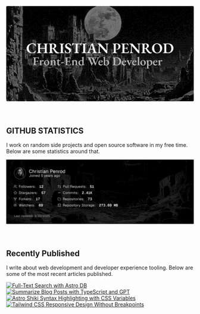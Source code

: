 
<picture>
  <source media="(prefers-color-scheme: dark)" srcset="assets/banner.dark.png?v=c89b1607-c184-44d9-83fd-c083f6bccb9c" width="843px" />
  <source media="(prefers-color-scheme: light)" srcset="assets/banner.light.png?v=c89b1607-c184-44d9-83fd-c083f6bccb9c" width="843px" />
  <img src="assets/banner.dark.png?v=c89b1607-c184-44d9-83fd-c083f6bccb9c" alt="Banner" width="843px" />
</picture>
<br />
<br />
<br />
<h2>GITHUB STATISTICS</h2>
<p>I work on random side projects and open source software in my free time. Below are some statistics around that.</p>
<picture>
  <source media="(prefers-color-scheme: dark)" srcset="assets/statistics.dark.png?v=c89b1607-c184-44d9-83fd-c083f6bccb9c" width="843px" />
  <source media="(prefers-color-scheme: light)" srcset="assets/statistics.light.png?v=c89b1607-c184-44d9-83fd-c083f6bccb9c" width="843px" />
  <img src="assets/statistics.dark.png?v=c89b1607-c184-44d9-83fd-c083f6bccb9c" alt="Github Statistics" width="843px" />
</picture>
<br />
<br />
<br />
<h2>Recently Published</h2>
<p>I write about web development and developer experience tooling. Below are some of the most recent articles published.</p>
<a href="https://christianpenrod.com/blog/full-text-search-with-astro-db"><img src="https://christianpenrod.com/blog/full-text-search-with-astro-db.png?v=c89b1607-c184-44d9-83fd-c083f6bccb9c" alt="Full-Text Search with Astro DB" width="421px" /></a>
<a href="https://christianpenrod.com/blog/summarize-blog-posts-with-typescript-and-gpt"><img src="https://christianpenrod.com/blog/summarize-blog-posts-with-typescript-and-gpt.png?v=c89b1607-c184-44d9-83fd-c083f6bccb9c" alt="Summarize Blog Posts with TypeScript and GPT" width="421px" /></a>
<a href="https://christianpenrod.com/blog/astro-shiki-syntax-highlighting-with-css-variables"><img src="https://christianpenrod.com/blog/astro-shiki-syntax-highlighting-with-css-variables.png?v=c89b1607-c184-44d9-83fd-c083f6bccb9c" alt="Astro Shiki Syntax Highlighting with CSS Variables" width="421px" /></a>
<a href="https://christianpenrod.com/blog/tailwindcss-responsive-design-without-breakpoints"><img src="https://christianpenrod.com/blog/tailwindcss-responsive-design-without-breakpoints.png?v=c89b1607-c184-44d9-83fd-c083f6bccb9c" alt="Tailwind CSS Responsive Design Without Breakpoints" width="421px" /></a>
